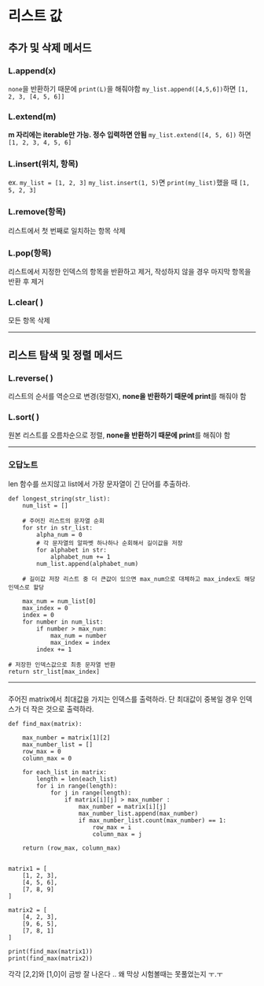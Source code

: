 # 리스트 값 
## 추가 및 삭제 메서드
### L.append(x) 
`none`을 반환하기 때문에 `print(L)`을 해줘야함
`my_list.append([4,5,6])`하면 `[1, 2, 3, [4, 5, 6]]`

### L.extend(m) 
**m 자리에는 iterable만 가능. 정수 입력하면 안됨**
`my_list.extend([4, 5, 6])` 하면 `[1, 2, 3, 4, 5, 6]`

### L.insert(위치, 항목)
ex. `my_list = [1, 2, 3]`
`my_list.insert(1, 5)`면 `print(my_list)`했을 때 `[1, 5, 2, 3]`

### L.remove(항목)
리스트에서 첫 번째로 일치하는 항목 삭제

### L.pop(항목)
리스트에서 지정한 인덱스의 항목을 반환하고 제거, 작성하지 않을 경우 마지막 항목을 반환 후 제거

### L.clear( )
모든 항목 삭제

---

## 리스트 탐색 및 정렬 메서드
### L.reverse( ) 
리스트의 순서를 역순으로 변경(정렬X), **none을 반환하기 때문에 print**를 해줘야 함

### L.sort( )
원본 리스트를 오름차순으로 정렬, **none을 반환하기 때문에 print**를 해줘야 함

---

### 오답노트
len 함수를 쓰지않고 list에서 가장 문자열이 긴 단어를 추출하라.

    def longest_string(str_list):
        num_list = []

        # 주어진 리스트의 문자열 순회
        for str in str_list:
            alpha_num = 0
            # 각 문자열의 알파벳 하나하나 순회해서 길이값을 저장
            for alphabet in str:
                alphabet_num += 1
            num_list.append(alphabet_num)

        # 길이값 저장 리스트 중 더 큰값이 있으면 max_num으로 대체하고 max_index도 해당 인덱스로 할당

        max_num = num_list[0]
        max_index = 0
        index = 0
        for number in num_list:
            if number > max_num:
                max_num = number
                max_index = index
            index += 1

    # 저장한 인덱스값으로 최종 문자열 반환        
    return str_list[max_index]

---
### 
주어진 matrix에서 최대값을 가지는 인덱스를 출력하라. 단 최대값이 중복일 경우 인덱스가 더 작은 것으로 출력하라.

    def find_max(matrix):

        max_number = matrix[1][2]
        max_number_list = []
        row_max = 0
        column_max = 0

        for each_list in matrix:
            length = len(each_list)
            for i in range(length):
                for j in range(length):
                    if matrix[i][j] > max_number :
                        max_number = matrix[i][j]
                        max_number_list.append(max_number)
                        if max_number_list.count(max_number) == 1:
                            row_max = i
                            column_max = j

        return (row_max, column_max)


    matrix1 = [
        [1, 2, 3],
        [4, 5, 6],
        [7, 8, 9]
    ]

    matrix2 = [
        [4, 2, 3],
        [9, 6, 5],
        [7, 8, 1]
    ]

    print(find_max(matrix1)) 
    print(find_max(matrix2))  


각각 [2,2]와 [1,0]이 금방 잘 나온다 ..
왜 막상 시험볼때는 못풀었는지 ㅜ.ㅜ